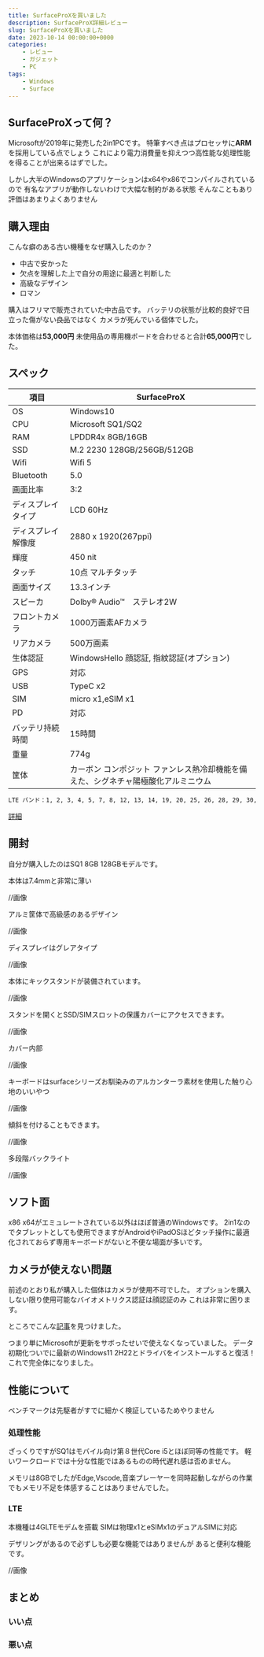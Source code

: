 ```yaml
---
title: SurfaceProXを買いました
description: SurfaceProX詳細レビュー
slug: SurfaceProXを買いました
date: 2023-10-14 00:00:00+0000
categories:
    - レビュー
    - ガジェット
    - PC
tags:
    - Windows
    - Surface
---
```


## SurfaceProXって何？

Microsoftが2019年に発売した2in1PCです。
特筆すべき点はプロセッサに**ARM**を採用している点でしょう
これにより電力消費量を抑えつつ高性能な処理性能を得ることが出来るはずでした。

しかし大半のWindowsのアプリケーションはx64やx86でコンパイルされているので
有名なアプリが動作しないわけで大幅な制約がある状態
そんなこともあり評価はあまりよくありません

## 購入理由

こんな癖のある古い機種をなぜ購入したのか？

- 中古で安かった
- 欠点を理解した上で自分の用途に最適と判断した
- 高級なデザイン
- ロマン

購入はフリマで販売されていた中古品です。
バッテリの状態が比較的良好で目立った傷がない~~良品~~ではなく
カメラが死んでいる個体でした。

本体価格は**53,000円**
未使用品の専用機ボードを合わせると合計**65,000円**でした。

## スペック

|項目|SurfaceProX|
|---|-------------|
|OS|Windows10|
|CPU|Microsoft SQ1/SQ2|
|RAM|LPDDR4x 8GB/16GB|
|SSD|M.2 2230 128GB/256GB/512GB|
|Wifi|Wifi 5|
|Bluetooth|5.0|
|画面比率|3:2|
|ディスプレイタイプ|LCD 60Hz|
|ディスプレイ解像度|2880 x 1920(267ppi)|
|輝度|450 nit|
|タッチ|10点 マルチタッチ|
|画面サイズ|13.3インチ|
|スピーカ|Dolby® Audio™　ステレオ2W|
|フロントカメラ|1000万画素AFカメラ|
|リアカメラ|500万画素|
|生体認証|WindowsHello 顔認証, 指紋認証(オプション)|
|GPS|対応|
|USB|TypeC x2|
|SIM|micro x1,eSIM x1|
|PD|対応|
|バッテリ持続時間|15時間|
|重量|774g|
|筐体|カーボン コンポジット ファンレス熱冷却機能を備えた、シグネチャ陽極酸化アルミニウム|

```markdown
LTE バンド：1, 2, 3, 4, 5, 7, 8, 12, 13, 14, 19, 20, 25, 26, 28, 29, 30, 38, 39, 40, 41, 46, 66
```

[詳細](https://www.microsoft.com/ja-jp/surface/devices/surface-pro-x/tech-specs)

## 開封

自分が購入したのはSQ1 8GB 128GBモデルです。

本体は7.4mmと非常に薄い

//画像

アルミ筐体で高級感のあるデザイン

//画像

ディスプレイはグレアタイプ

//画像

本体にキックスタンドが装備されています。

//画像

スタンドを開くとSSD/SIMスロットの保護カバーにアクセスできます。

//画像

カバー内部

//画像

キーボードはsurfaceシリーズお馴染みのアルカンターラ素材を使用した触り心地のいいやつ

//画像

傾斜を付けることもできます。

//画像

多段階バックライト

//画像

## ソフト面

x86 x64がエミュレートされている以外はほぼ普通のWindowsです。
2in1なのでタブレットとしても使用できますがAndroidやiPadOSほどタッチ操作に最適化されておらず専用キーボードがないと不便な場面が多いです。

## カメラが使えない問題

前述のとおり私が購入した個体はカメラが使用不可でした。
オプションを購入しない限り使用可能なバイオメトリクス認証は顔認証のみ
これは非常に困ります。

ところでこんな[記事](https://gigazine.net/news/20230525-surface-pro-x-cameras-stopped-working/)を見つけました。

つまり単にMicrosoftが更新をサボったせいで使えなくなっていました。
データ初期化ついでに最新のWindows11 2H22とドライバをインストールすると復活！
これで完全体になりました。

## 性能について

ベンチマークは先駆者がすでに細かく検証しているためやりません

### 処理性能

ざっくりですがSQ1はモバイル向け第８世代Core i5とほぼ同等の性能です。
軽いワークロードでは十分な性能ではあるものの時代遅れ感は否めません。

メモリは8GBでしたがEdge,Vscode,音楽プレーヤーを同時起動しながらの作業でもメモリ不足を体感することはありませんでした。

### LTE

本機種は4GLTEモデムを搭載
SIMは物理x1とeSIMx1のデュアルSIMに対応

デザリングがあるので必ずしも必要な機能ではありませんが
あると便利な機能です。

//画像

## まとめ

### いい点

### 悪い点
